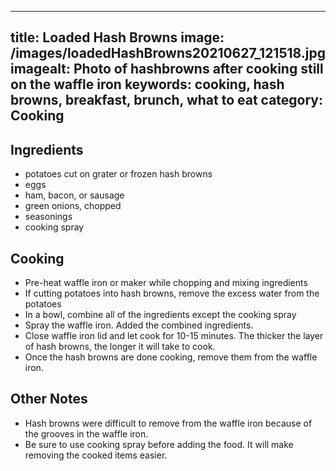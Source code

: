 
---
title: Loaded Hash Browns
image: /images/loadedHashBrowns20210627_121518.jpg
imagealt: Photo of hashbrowns after cooking still on the waffle iron
keywords: cooking, hash browns, breakfast, brunch, what to eat
category: Cooking
---

## Ingredients

* potatoes cut on grater or frozen hash browns
* eggs
* ham, bacon, or sausage
* green onions, chopped
* seasonings
* cooking spray

## Cooking

* Pre-heat waffle iron or maker while chopping and mixing ingredients
* If cutting potatoes into hash browns, remove the excess water from the potatoes
* In a bowl, combine all of the ingredients except the cooking spray
* Spray the waffle iron. Added the combined ingredients. 
* Close waffle iron lid and let cook for 10-15 minutes. The thicker the layer of hash browns, the 
longer it will take to cook. 
* Once the hash browns are done cooking, remove them from the waffle iron.

## Other Notes

* Hash browns were difficult to remove from the waffle iron because of the grooves in the waffle iron. 
* Be sure to use cooking spray before adding the food. It will make removing the cooked items easier.
